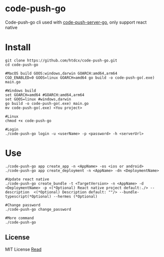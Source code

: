 # code-push-go
Code-push-go cli used with [code-push-server-go](https://github.com/htdcx/code-push-server-go.git), only support react native

# Install
``` shell
git clone https://github.com/htdcx/code-push-go.git
cd code-push-go

#MacOS build GOOS:windows,darwin GOARCH:amd64,arm64
CGO_ENABLED=0 GOOS=linux GOARCH=amd64 go build -o code-push-go(.exe) main.go

#Windows build
set GOARCH=amd64 #GOARCH:amd64,arm64
set GOOS=linux #windows,darwin
go build -o code-push-go(.exe) main.go
mv code-push-go(.exe) <You project>

#Linux
chmod +x code-push-go

#Login
./code-push-go login -u <userName> -p <password> -h <serverUrl>

```

# Use
``` shell
./code-push-go app create_app -n <AppName> -os <ios or android>
./code-push-go app create_deployment -n <AppName> -dn <DeploymentName>

#Update react native
./code-push-go create_bundle -t <TargetVersion> -n <AppName> -d <DeploymentName> -p <(*Optional) React native project default:./> --description  <(*Optional) Description default: ""/> --bundle-typescript(*Optional) --hermes (*Optional)

#Change password
./code-push-go change_password

#More command
./code-push-go
```

## License
MIT License [Read](https://github.com/htdcx/code-push-go/blob/main/LICENSE)

